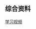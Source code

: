 

## 综合资料

 [学习视频](https://www.icourse163.org/learn/BFU-1003382003?tid=1467148606#/learn/content?type=detail&id=1247919043&sm=1)